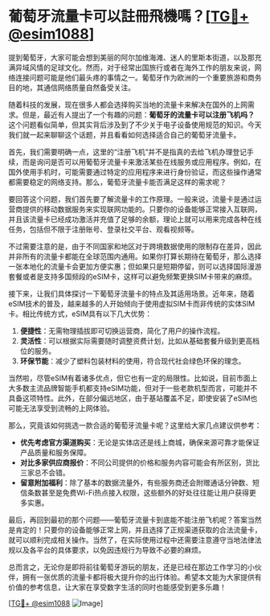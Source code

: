 # 葡萄牙流量卡可以註冊飛機嗎？[[TG💪+ @esim1088](https://t.me/s/esim1088)]

提到葡萄牙，大家可能会想到美丽的阿尔加维海滩、迷人的里斯本街道，以及那充满异域风情的足球文化。然而，对于经常出国旅行或者在海外工作的朋友来说，网络连接问题可能是他们最头疼的事情之一。葡萄牙作为欧洲的一个重要旅游和商务目的地，其通信网络质量自然备受关注。

随着科技的发展，现在很多人都会选择购买当地的流量卡来解决在国外的上网需求。但是，最近有人提出了一个有趣的问题：**葡萄牙的流量卡可以注册飞机吗？** 这个问题看似简单，但其实背后涉及到了不少关于电子设备使用规范的知识。今天我们就一起来聊聊这个话题，并且看看如何选择适合自己的葡萄牙流量卡。

首先，我们需要明确一点，这里的“注册飞机”并不是指真的去给飞机办理登记手续，而是询问是否可以用葡萄牙流量卡来激活某些在线服务或应用程序。例如，在国外使用手机时，可能需要通过特定的应用程序来进行身份验证，而这些操作通常都需要稳定的网络支持。那么，葡萄牙流量卡能否满足这样的需求呢？

要回答这个问题，我们首先要了解流量卡的工作原理。一般来说，流量卡是通过运营商提供的移动数据服务来实现联网功能的。只要你的设备能够正常接入互联网，并且该流量卡已经成功激活并充值了足够的余额，理论上就可以用来完成各种在线任务，包括但不限于注册账号、登录社交平台、观看视频等。

不过需要注意的是，由于不同国家和地区对于跨境数据使用的限制存在差异，因此并非所有的流量卡都能在全球范围内通用。如果你打算长期待在葡萄牙，那么选择一张本地化的流量卡会更加方便实惠；但如果只是短期停留，则可以选择国际漫游套餐或者是支持多国频段的eSIM卡，这样可以避免频繁更换SIM卡带来的麻烦。

接下来，让我们具体探讨一下葡萄牙流量卡的特点及其适用场景。近年来，随着eSIM技术的普及，越来越多的人开始倾向于使用虚拟SIM卡而非传统的实体SIM卡。相比传统方式，eSIM具有以下几大优势：

1. **便捷性**：无需物理插拔即可切换运营商，简化了用户的操作流程。
2. **灵活性**：可以根据实际需要随时调整资费计划，比如从基础套餐升级到更高档位的服务。
3. **环保节能**：减少了塑料包装材料的使用，符合现代社会绿色环保的理念。

当然啦，尽管eSIM有着诸多优点，但它也有一定的局限性。比如说，目前市面上大多数主流品牌智能手机都支持eSIM功能，但对于一些老款机型而言，可能并不具备这项特性。此外，在部分偏远地区，由于基站覆盖不足，即使安装了eSIM也可能无法享受到流畅的上网体验。

那么，究竟该如何挑选一款合适的葡萄牙流量卡呢？这里给大家几点建议供参考：

- **优先考虑官方渠道购买**：无论是实体店还是线上商城，确保来源可靠才能保证产品质量和服务保障。
- **对比多家供应商报价**：不同公司提供的价格和服务内容可能会有所区别，货比三家总不会错。
- **留意附加福利**：除了基本的数据流量外，有些服务商还会附赠通话分钟数、短信条数甚至是免费Wi-Fi热点接入权限，这些额外的好处往往能让用户获得更多实惠。

最后，再回到最初的那个问题——葡萄牙流量卡到底能不能注册飞机呢？答案当然是肯定的！只要你的设备能够正常上网，并且选择了正规渠道获取的合法流量卡，就可以顺利完成相关操作。当然了，在实际使用过程中还需要注意遵守当地法律法规以及各平台的具体要求，以免因违规行为导致不必要的麻烦。

总而言之，无论你是即将前往葡萄牙游玩的朋友，还是已经在那边工作学习的小伙伴，拥有一张优质的流量卡都将极大提升你的出行体验。希望本文能为大家提供有价值的参考信息，让大家在享受数字生活的同时也能感受到更多乐趣！

[[TG💪+ @esim1088](https://t.me/s/esim1088) ![Image](https://i.postimg.cc/4NQfJmqS/Snipaste-2025-05-13-00-14-12.png)]